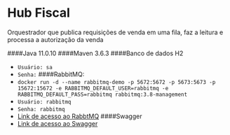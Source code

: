 # Hub Fiscal
Orquestrador que publica requisições de venda em uma fila, faz a leitura e processa a autorização da venda

####Java 11.0.10
####Maven 3.6.3
####Banco de dados H2
* `Usuário: sa`
* `Senha:`
####RabbitMQ:
* `docker run -d --name rabbitmq-demo -p 5672:5672 -p 5673:5673 -p 15672:15672 -e RABBITMQ_DEFAULT_USER=rabbitmq -e RABBITMQ_DEFAULT_PASS=rabbitmq rabbitmq:3.8-management`
* `Usuário: rabbitmq`
* `Senha: rabbitmq`
* [Link de acesso ao RabbtMQ](http://localhost:15672/)
####Swagger
* [Link de acesso ao Swagger](http://localhost:8080/swagger-ui/index.html)
